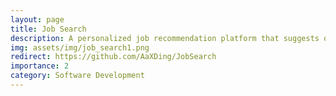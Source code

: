 ```yaml
---
layout: page
title: Job Search
description: A personalized job recommendation platform that suggests opportunities based on user interactions. It features a full-stack architecture with Java-based REST APIs, a responsive frontend, and a recommendation engine leveraging keyword extraction and user history. The web app uses Amazon RDS with Redis for caching and persistence.
img: assets/img/job_search1.png
redirect: https://github.com/AaXDing/JobSearch
importance: 2
category: Software Development
---
```

